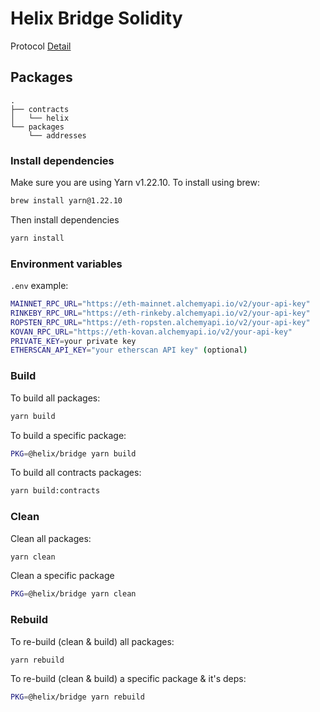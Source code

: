 # Helix Bridge Solidity
Protocol [Detail](https://github.com/helix-bridge/contracts/blob/xiaoch05-update-readme/helix-contract/README.lnv3.md)

## Packages
```
.
├── contracts
│   └── helix
└── packages
    └── addresses
```

### Install dependencies

Make sure you are using Yarn v1.22.10. To install using brew:

```bash
brew install yarn@1.22.10
```

Then install dependencies

```bash
yarn install
```

### Environment variables

`.env` example:

```bash
MAINNET_RPC_URL="https://eth-mainnet.alchemyapi.io/v2/your-api-key"
RINKEBY_RPC_URL="https://eth-rinkeby.alchemyapi.io/v2/your-api-key" 
ROPSTEN_RPC_URL="https://eth-ropsten.alchemyapi.io/v2/your-api-key"
KOVAN_RPC_URL="https://eth-kovan.alchemyapi.io/v2/your-api-key" 
PRIVATE_KEY=your private key 
ETHERSCAN_API_KEY="your etherscan API key" (optional)
```

### Build

To build all packages:

```bash
yarn build
```

To build a specific package:

```bash
PKG=@helix/bridge yarn build
```

To build all contracts packages:

```bash
yarn build:contracts
```

### Clean

Clean all packages:

```bash
yarn clean
```

Clean a specific package

```bash
PKG=@helix/bridge yarn clean
```

### Rebuild

To re-build (clean & build) all packages:

```bash
yarn rebuild
```

To re-build (clean & build) a specific package & it's deps:

```bash
PKG=@helix/bridge yarn rebuild
```

